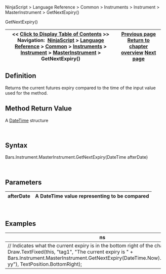 ﻿


NinjaScript \> Language Reference \> Common \> Instruments \> Instrument \> MasterInstrument \> GetNextExpiry()






















GetNextExpiry()







| \<\< [Click to Display Table of Contents](getnextexpiry.md) \>\> **Navigation:**     [NinjaScript](ninjascript.md) \> [Language Reference](language_reference_wip.md) \> [Common](common.md) \> [Instruments](instruments_ninjascript.md) \> [Instrument](instrument.md) \> [MasterInstrument](masterinstrument.md) \> GetNextExpiry() | [Previous page](masterinstrument_name.md) [Return to chapter overview](masterinstrument.md) [Next page](pointvalue.md) |
| --- | --- |











## Definition


Returns the current futures expiry compared to the time of the input value used for the method.


## 


## Method Return Value


A [DateTime](http://msdn2.microsoft.com/en-us/library/system.datetime.aspx) structure


 


## Syntax


Bars.Instrument.MasterInstrument.GetNextExpiry(DateTime afterDate)


 


## Parameters




| afterDate | A DateTime value representing to be compared |
| --- | --- |



 


## Examples




| ns |
| --- |
| // Indicates what the current expiry is in the bottom right of the chart Draw.TextFixed(this, "tag1", "The current expiry is " \+ Bars.Instrument.MasterInstrument.GetNextExpiry(DateTime.Now).ToString("MM\-yy"), TextPosition.BottomRight); |









